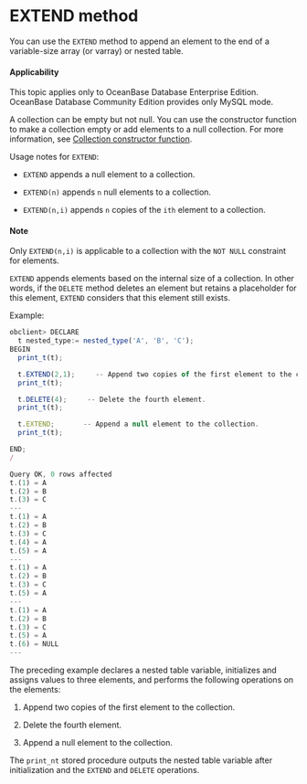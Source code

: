 EXTEND method
==============================

You can use the `EXTEND` method to append an element to the end of a variable-size array (or varray) or nested table.

<main id="notice" >
    <h4>Applicability</h4>
    <p>This topic applies only to OceanBase Database Enterprise Edition. OceanBase Database Community Edition provides only MySQL mode. </p>
  </main>

A collection can be empty but not null. You can use the constructor function to make a collection empty or add elements to a null collection. For more information, see [Collection constructor function](../600.collection-constructor-oracle.md).

Usage notes for `EXTEND`:

* `EXTEND` appends a null element to a collection.

* `EXTEND(n)` appends `n` null elements to a collection.



* `EXTEND(n,i)` appends `n` copies of the `ith` element to a collection.





<main id="notice" type='explain'>
    <h4>Note</h4>
    <p>Only <code>EXTEND(n,i)</code> is applicable to a collection with the <code>NOT NULL</code> constraint for elements. </p>
  </main>

`EXTEND` appends elements based on the internal size of a collection. In other words, if the `DELETE` method deletes an element but retains a placeholder for this element, `EXTEND` considers that this element still exists.

Example:

```javascript
obclient> DECLARE
  t nested_type:= nested_type('A', 'B', 'C');
BEGIN
  print_t(t);

  t.EXTEND(2,1);     -- Append two copies of the first element to the collection.
  print_t(t);

  t.DELETE(4);     -- Delete the fourth element.
  print_t(t);

  t.EXTEND;       -- Append a null element to the collection.
  print_t(t);

END;
/

Query OK, 0 rows affected
t.(1) = A
t.(2) = B
t.(3) = C
---
t.(1) = A
t.(2) = B
t.(3) = C
t.(4) = A
t.(5) = A
---
t.(1) = A
t.(2) = B
t.(3) = C
t.(5) = A
---
t.(1) = A
t.(2) = B
t.(3) = C
t.(5) = A
t.(6) = NULL
---
```



The preceding example declares a nested table variable, initializes and assigns values to three elements, and performs the following operations on the elements:

1. Append two copies of the first element to the collection.



2. Delete the fourth element.



3. Append a null element to the collection.






The `print_nt` stored procedure outputs the nested table variable after initialization and the `EXTEND` and `DELETE` operations.
